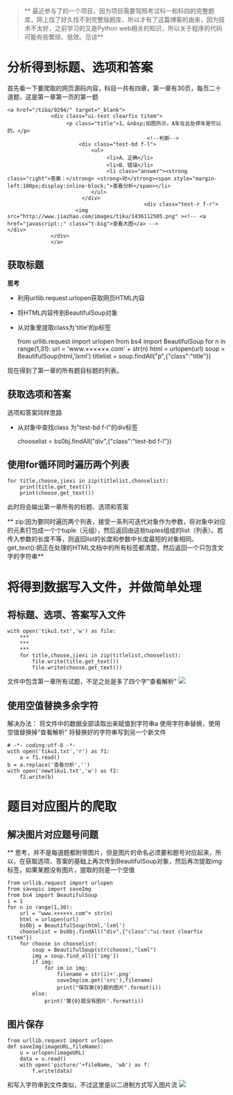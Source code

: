 > ** 最近参与了的一个项目，因为项目需要驾照考试科一和科四的完整题库，网上找了好久找不到完整版题库，所以才有了这篇博客的由来，因为技术不太好，之前学习的又是Python web相关的知识，所以关于程序的代码可能有些繁琐、低效。见谅**




# 分析得到标题、选项和答案
首先看一下要爬取的网页源码内容，科目一共有四章，第一章有30页，每页二十道题，这是第一章第一页的第一题

	<a href="/tiba/9294/" target="_blank">
		          <div class="ui-test clearfix titem">
		               <p class="title">1、&nbsp;如图所示，A车在此处停车是可以的。</p>
		                                         <!--判断-->
		                   <div class="test-bd f-l">
		                       <ul>
		                            <li>A、正确</li>
		                            <li>B、错误</li>
		                            <li class="answer"><strong class="right">答案：</strong> <strong>对</strong><span style="margin-left:100px;display:inline-block;">查看分析</span></li>
		                       </ul>
		                    </div>
		                                        <div class="test-r f-r">
		                  <img src="http://www.jiazhao.com/images/tiku/1436112505.png" ><!-- <a href="javascript:;" class="t-big">查看大图</a> -->                        </div>
		          </div>
		          </a>
## 获取标题
**思考**
+ 利用urllib.request.urlopen获取网页HTML内容
+ 将HTML内容传到BeautifulSoup对象
+ 从对象里提取class为'title'的p标签

	from urllib.request import urlopen
	from bs4 import BeautifulSoup
	for n in range(1,31):
		url = 'www.××××××.com' + str(n)
		html = urlopen(url)
		soup = BeautifulSoup(html,'lxml')
		titlelist = soup.findAll("p",{"class":"title"})

现在得到了第一章的所有题目标题的列表。
## 获取选项和答案
选项和答案同样思路
+ 从对象中查找class 为"test-bd f-l"的div标签

	chooselist = bs0bj.findAll("div",{"class":"test-bd f-l"})

## 使用for循环同时遍历两个列表

	for title,choose,jiexi in zip(titlelist,chooselist):
		print(title.get_text())
		print(choose.get_text()) 
	
此时将会输出第一章所有的标题、选项和答案

**  zip:因为要同时遍历两个列表，接受一系列可迭代对象作为参数，将对象中对应的元素打包成一个个tuple（元组），然后返回由这些tuples组成的list（列表）。若传入参数的长度不等，则返回list的长度和参数中长度最短的对象相同。
get_text():把正在处理的HTML文档中的所有标签都清楚，然后返回一个只包含文字的字符串**

# 将得到数据写入文件，并做简单处理
## 将标题、选项、答案写入文件
	with open('tiku1.txt','w') as file:
		***
		***
		***
		for title,choose,jiexi in zip(titlelist,chooselist):
			file.write(title.get_text())
			file.write(choose.get_text()) 
	
文件中包含第一章所有试题，不足之处是多了四个字"查看解析"
	![](/static/editor.md/photoupdate/2017-08-15--1.png)
## 使用空值替换多余字符
解决办法：
	将文件中的数据全部读取出来赋值到字符串a
	使用字符串替换，使用空值替换掉“查看解析”
	将替换好的字符串写到另一个新文件

	# -*- coding:utf-8 -*-
  	with open('tiku1.txt','r') as f1:
  		a = f1.read()
  	b = a.replace('查看分析','')
  	with open('newtiku1.txt','w') as f2:
  		f2.write(b)
  
  		
# 题目对应图片的爬取
  
## 解决图片对应题号问题
  ** 思考，并不是每道题都附带图片，但是图片的命名必须要和题号对应起来，所以，在获取选项、答案的基础上再次传到BeautifulSoup对象，然后再次提取img标签，如果某题没有图片，提取的则是一个空值

	from urllib.request import urlopen
	from savepic import saveImg
	from bs4 import BeautifulSoup
	i = 1
	for n in range(1,30):
		url = "www.××××××.com"+ str(n)
		html = urlopen(url)
		bs0bj = BeautifulSoup(html,'lxml')
		chooselist = bs0bj.findAll("div",{"class":"ui-test clearfix titem"})
		for choose in chooselist:
			soup = BeautifulSoup(str(choose),"lxml")
			img = soup.find_all(['img'])
			if img:
				for im in img:
					filename = str(i)+'.png'
					saveImg(im.get('src'),filename)
					print("保存第{0}题的图片".format(i))
			else:
				print('第{0}题没有图片'.format(i))

## 图片保存

	from urllib.request import urlopen
	def saveImg(imageURL,fileName):
		u = urlopen(imageURL)
		data = u.read()
		with open('picture/'+fileName, 'wb') as f:
			f.write(data)
			
和写入字符串到文件类似，不过这里是以二进制方式写入图片流
	![](/static/editor.md/photoupdate/2017-08-15--2.png)